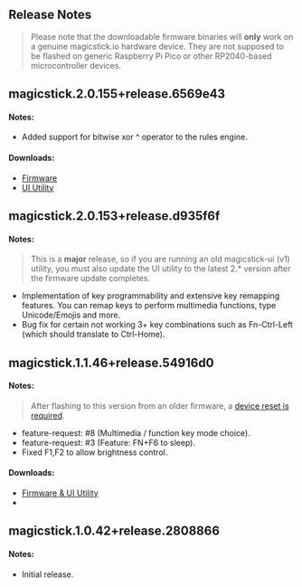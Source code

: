 ## Release Notes

> Please note that the downloadable firmware binaries will **only** work on a genuine magicstick.io hardware device. They are not supposed to be flashed on generic Raspberry Pi Pico or other RP2040-based microcontroller devices.

## magicstick.2.0.155+release.6569e43
#### Notes:
- Added support for bitwise xor ^ operator to the rules engine.
#### Downloads:
- [Firmware](https://github.com/samartzidis/magicstick.io/releases/tag/magicstick.2.0.155)
- [UI Utility](https://github.com/samartzidis/magicstick.io/releases/tag/magicstick-ui.2.0.7)

## magicstick.2.0.153+release.d935f6f
#### Notes:
> This is a **major** release, so if you are running an old magicstick-ui (v1) utility, you must also update the UI utility to the latest 2.* version after the firmware update completes.
- Implementation of key programmability and extensive key remapping features. You can remap keys to perform multimedia functions, type Unicode/Emojis and more.
- Bug fix for certain not working 3+ key combinations such as Fn-Ctrl-Left (which should translate to Ctrl-Home).

## magicstick.1.1.46+release.54916d0
#### Notes:
> After flashing to this version from an older firmware, a [device reset is required](https://github.com/samartzidis/magicstick.io/blob/main/docs/README.md#factory-resetting-the-device).
- feature-request: #8 (Multimedia / function key mode choice).
- feature-request: #3 (Feature: FN+F6 to sleep).
- Fixed F1,F2 to allow brightness control.
    
#### Downloads:
- [Firmware & UI Utility](https://github.com/samartzidis/magicstick.io/releases/tag/MagicStickUI.1.2.1)
- 
## magicstick.1.0.42+release.2808866
#### Notes:
- Initial release.

